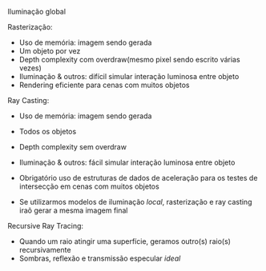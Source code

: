 Iluminação global

Rasterização:
- Uso de memória: imagem sendo gerada
- Um objeto por vez
- Depth complexity com overdraw(mesmo pixel sendo escrito várias vezes)
- Iluminação & outros: difícil simular interação luminosa entre objeto
- Rendering eficiente para cenas com muitos objetos

Ray Casting:
- Uso de memória: imagem sendo gerada
- Todos os objetos
- Depth complexity sem overdraw
- Iluminação & outros: fácil simular interação luminosa entre objeto
- Obrigatório uso de estruturas de dados de aceleração para os testes de intersecção em cenas com muitos objetos

- Se utilizarmos modelos de iluminação *local*, rasterização e ray casting iraõ gerar a mesma imagem final

Recursive Ray Tracing:
- Quando um raio atingir uma superfície, geramos outro(s) raio(s) recursivamente
- Sombras, reflexão e transmissão especular *ideal*
	
